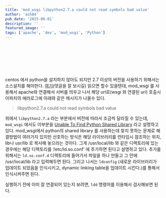 ```yaml
---
title: 'mod_wsgi libpython2.7.a could not read symbols bad value'
author: 'ash84'
pub_date: '2015-06-01'
description: ''
featured_image: ''
tags: ['apache', 'dev', 'mod_wsgi', 'Python']
---
```


<script async src="//pagead2.googlesyndication.com/pagead/js/adsbygoogle.js"></script>
<!-- 페이지내_긴_배너 -->
<ins class="adsbygoogle"
     style="display:inline-block;width:728px;height:90px"
     data-ad-client="ca-pub-8699046198561974"
     data-ad-slot="5480877276"></ins>
<script>
(adsbygoogle = window.adsbygoogle || []).push({});
</script> 

centos 에서 python을 설치하지 않아도 되지만 2.7 이상의 버전을 사용하기 위해서는 소스설치를 해야한다. [여기](http://ash84.net/2015/02/17/centos-6x-python-27-%EC%97%85%EA%B7%B8%EB%A0%88%EC%9D%B4%EB%93%9C/)(댓글을 잘 보시길) 읽으면 할수 있을텐데, mod_wsgi 를 사용해서 apache와 연결해서 서버를 띄우고 나서 해당 url로(wsgi 와 연결된 url) 호출시 아파치의 에러로그에 아래와 같은 메시지가 나올수 있다.

> libpython2.7.a could not read symbols bad value

위에서 `libpython2.7.a` 라는 부분에서 버전에 따라서 조금씩 달라질 수 있는데, `mod_wsgi` 에서도 이부분을 [Unable To Find Python Shared Library](https://code.google.com/p/modwsgi/wiki/InstallationIssues#Unable_To_Find_Python_Shared_Library) 라고 설명하고 있다. mod_wsgi에서 python의 shared library 를 사용하는데 찾지 못하는 문제로 해결방법이 여러가지 있지만 선호하는 방식은 해당 라이브러리를 런타임시 참조하는 위치, lib나 usr/lib 로 복사해 놓으라는 것이다. 그게 /usr/local/lib 와 같은 디렉토리에 있는 경우에는 해당 디렉토리를 ‘/etc/ld.so.conf’ 에 추가하면 된다고 설명하고 있다. 추가를 위해서는 `ld.so.conf.d` 디렉토리에 들어가서 파일을 하나 만들고 그 안에 /usr/local/lib 라고 입력해두면 된다. 그리고 나서는 `ldconfig` (새로운 라이브러리가 업데이트 되었음을 인식시키고, dynamic linking table을 업데이트 시킨다.)를 통해서 인식시켜주면 된다.

실행하기 전에 이미 잘 연결되어 있는지 보려면, `ldd` 명령어를 이용해서 검사해보면 된다.

<script src="https://gist.github.com/AhnSeongHyun/464345f7024c3d74460d.js"></script>



